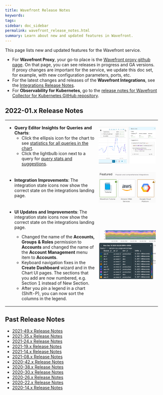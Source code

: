 ```yaml
---
title: Wavefront Release Notes
keywords:
tags:
sidebar: doc_sidebar
permalink: wavefront_release_notes.html
summary: Learn about new and updated features in Wavefront.
---
```


This page lists new and updated features for the Wavefront service. 

* For **Wavefront Proxy**, your go-to place is the [Wavefront proxy github page](https://GitHub.com/wavefrontHQ/java/releases). On that page, you can see releases in progress and GA versions. If proxy changes are important for the service, we update this doc set, for example, with new configuration parameters, ports, etc.
* For the latest changes and releases of the **Wavefront Integrations**, see the [Integrations Release Notes](integrations_new_changed.html).
* For  **Observability for Kubernetes**, go to the [release notes for Wavefront Collector for Kubernetes GitHub repository](https://github.com/wavefrontHQ/wavefront-collector-for-kubernetes/releases).


## 2022-01.x Release Notes

<table style="width: 100%;">
<tbody>
<tr>
<td width="60%">
<ul><li><strong>Query Editor Insights for Queries and Charts</strong>:
<ul><li>Click the ellipsis icon for the chart to see <a href="query_language_performance.html#chart-performance-stats">statistics for all queries in the chart</a>.</li>
<li>Click the lightbulb icon next to a query for <a href="query_language_performance.html#query-stats-and-suggestions">query stats and suggestions</a>.</li></ul>
</li>
</ul></td>
<td width="40%"><img src="/images/stats_all.png" alt="chart stats and query stats."></td>
</tr>
<tr>
<td width="60%">
<ul><li><strong>Integration Improvements</strong>: The integration state icons now show the correct state on the integrations landing page.</li></ul>
</td>
<td width="40%"><img src="/images/integration_state_relnotes.png" alt="3 integration icons, one is OK, one is problem."></td>
</tr>
<tr>
<td width="60%">
<ul><li><strong>UI Updates and Improvements</strong>: The integration state icons now show the correct state on the integrations landing page.</li>
<ul>
<li>Changed the name of the <strong>Accounts, Groups & Roles</strong> permission to <strong>Accounts</strong> and changed the name of the <strong>Account Management</strong> menu item to <strong>Accounts</strong>. </li>
<li>Keyboard navigation fixes in the <strong>Create Dashboard</strong> wizard and in the Chart UI pages. The sections that you add are now numbered, e.g. Section 1 instead of New Section. </li>
<li>After you pin a legend in a chart (Shift-P), you can now sort the columns in the legend. </li>
</ul>
</ul>
</td>
<td width="40%"><img src="/images/sort_legend.png" alt="legend with up-down arrows for each column"></td>
</tr>
</tbody>
</table>

<!---
* **UI Updates and Improvements**:
  - Changed the name of the **Accounts, Groups & Roles** permission to **Accounts** and changed the name of the **Account Management** menu item to **Accounts**.
  - Keyboard navigation fixes in the Create Dashboard wizard and in the Chart UI pages. The sections that you add are now numbered, e.g. Section 1 instead of New Section.
  - After you pin a legend in a chart, you can sort the columns in the legend.--->

<!---
* **Chart Builder UI Improvements**: When you create a chart and enter a query, you can click the lightbulb icon on the right to get some hints and insights on the functions that you're using. These hints and insights will help you to understand the Wavefront query language, predict cardinality issues, and improve performance. In addition, we show a pop-up window with definitions and tips when you hover over the data displayed in the chart. This pop-up window includes:
  - Points Scanned: Raw metric points for a query.
  - Duration: Time between query start and return of result.
  - Cardinality: Number of unique time series. A unique time series has unique metric name, source name and point tags (key and value).
--https://jira.eng.vmware.com/browse/MONIT-23306 Ask Renate to confirm about this feature and https://jira.eng.vmware.com/browse/MONIT-25866--->





## Past Release Notes

- [2021-49.x Release Notes](2021.49.x_release_notes.html)
- [2021-35.x Release Notes](2021.35.x_release_notes.html)
- [2021-24.x Release Notes](2021.24.x_release_notes.html)
- [2021-19.x Release Notes](2021.19.x_release_notes.html)
- [2021-14.x Release Notes](2021.14.x_release_notes.html)
- [2021-08.x Release Notes](2021.08.x_release_notes.html)
- [2020-42.x Release Notes](2020.42.x_release_notes.html)
- [2020-38.x Release Notes](2020.38.x_release_notes.html)
- [2020-30.x Release Notes](2020.30.x_release_notes.html)
- [2020-26.x Release Notes](2020.26.x_release_notes.html)
- [2020-22.x Release Notes](2020.22.x_release_notes.html)
- [2020-14.x Release Notes](2020.14.x_release_notes.html)
